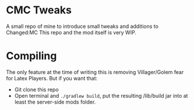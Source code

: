 
# CMC Tweaks
A small repo of mine to introduce small tweaks and additions to Changed:MC
This repo and the mod itself is very WIP.

# Compiling
The only feature at the time of writing this is removing Villager/Golem fear for Latex Players. But if you want that:

- Git clone this repo
- Open terminal and `./gradlew build`, put the resulting /lib/build jar into at least the server-side mods folder.
